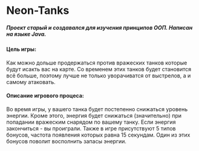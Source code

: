 # Neon-Tanks
##### Проект старый и создавался *для изучения* принципов ООП. Написан на языке Java.

#### Цель игры:
  Как можно дольше продержаться против вражеских танков которые будут исакть вас на карте. Со временем этих танков будет становится всё больше, поэтому лучше не только уворачиватся от выстрелов, а и самому атаковать.

#### Описание игрового процеса:
  Во время игры, у вашего танка будет постепенно снижаться уровень энергии. Кроме этого, энергия будет снижаться (значительно) при попадании вражеским снарядом по вашему танку. Если энергия закончиться - вы проиграли. Также в игре присутствуют 5 типов бонусов, частота появления которых равна 15 секундам. Один из этих бонусов поволит восполнить запасы энергии.
